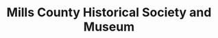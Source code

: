 ---
layout: repo
title: "Mills County Historical Society and Museum"
id: 11944
permalink: repos/11944/
---